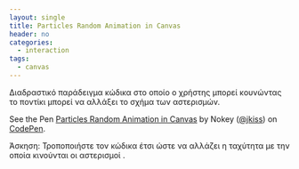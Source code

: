 ```yaml
---
layout: single
title: Particles Random Animation in Canvas
header: no
categories:
  - interaction
tags:
  - canvas
---
```


Διαδραστικό παράδειγμα κώδικα στο οποίο ο χρήστης μπορεί κουνώντας το ποντίκι μπορεί να αλλάξει το σχήμα των αστερισμών.


<p data-height="350" data-theme-id="17517" data-slug-hash="OVEeqK" data-default-tab="result" data-user="Nokey" class='codepen'>See the Pen <a href='https://codepen.io/jkiss/pen/OVEeqK'> Particles Random Animation in Canvas</a> by Nokey (<a href='https://codepen.io/jkiss/'>@jkiss</a>) on <a href='http://codepen.io'>CodePen</a>.</p>
<script async src="//assets.codepen.io/assets/embed/ei.js"></script>
                                                         


Άσκηση: Τροποποιήστε τον κώδικα έτσι ώστε να αλλάζει η ταχύτητα με την οποία κινούνται οι αστερισμοί .

 
 
